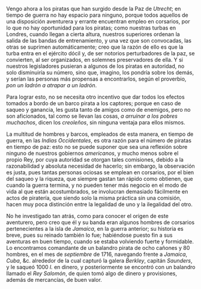 Vengo ahora a los piratas que han surgido desde la Paz de *Utrecht*; en tiempo de guerra no hay espacio para ninguno, porque todos aquellos de una disposición aventurera y errante encuentran empleo en corsarios, por lo que no hay oportunidad para los piratas; como nuestras turbas en Londres, cuando llegan a cierta altura, nuestros superiores ordenan la salida de las bandas de entrenamiento, y una vez que son convocadas, las otras se suprimen automáticamente; creo que la razón de ello es que la turba entra en el ejército dócil y, de ser notorios perturbadores de la paz, se convierten, al ser organizados, en solemnes preservadores de ella. Y si nuestros legisladores pusieran a algunos de los piratas en autoridad, no solo disminuiría su número, sino que, imagino, los pondría sobre los demás, y serían las personas más propensas a encontrarlos, según el proverbio, *pon un ladrón a atrapar a un ladrón*.

Para lograr esto, no se necesita otro incentivo que dar todos los efectos tomados a bordo de un barco pirata a los captores; porque en caso de saqueo y ganancia, les gusta tanto de amigos como de enemigos, pero no son aficionados, tal como se llevan las cosas, *a arruinar a los pobres muchachos*, dicen los *creoleños*, sin ninguna ventaja para ellos mismos.

La multitud de hombres y barcos, empleados de esta manera, en tiempo de guerra, en las *Indias Occidentales*, es otra razón para el número de piratas en tiempo de paz: esto no se puede suponer que sea una reflexión sobre ninguno de nuestros gobiernos *americanos*, y mucho menos sobre el propio Rey, por cuya autoridad se otorgan tales comisiones, debido a la razonabilidad y absoluta necesidad de hacerlo; sin embargo, la observación es justa, pues tantas personas ociosas se emplean en corsarios, por el bien del saqueo y la riqueza, que siempre gastan tan rápido como obtienen, que cuando la guerra termina, y no pueden tener más negocio en el modo de vida al que están acostumbrados, se involucran demasiado fácilmente en actos de piratería, que siendo solo la misma práctica sin una comisión, hacen muy poca distinción entre la legalidad de uno y la ilegalidad del otro.

No he investigado tan atrás, como para conocer el origen de este aventurero, pero creo que él y su banda eran algunos hombres de corsarios pertenecientes a la isla de *Jamaica*, en la guerra anterior; su historia es breve, pues su reinado también lo fue; habiéndose puesto fin a sus aventuras en buen tiempo, cuando se estaba volviendo fuerte y formidable. Lo encontramos comandante de un balandro pirata de ocho cañones y 80 hombres, en el mes de *septiembre* de 1716, navegando frente a *Jamaica*, *Cuba*, &c. alrededor de la cual capturó la galera *Berkley*, capitán *Saunders*, y le saqueó 1000 *l.* en dinero, y posteriormente se encontró con un balandro llamado el *Rey Salomón*, de quien tomó algo de dinero y provisiones, además de mercancías, de buen valor.